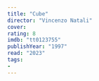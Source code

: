 ```yaml
---
title: "Cube"
director: "Vincenzo Natali"
cover: 
rating: 8
imdb: "tt0123755"
publishYear: "1997"
read: "2023"
tags:
- 
---
```

